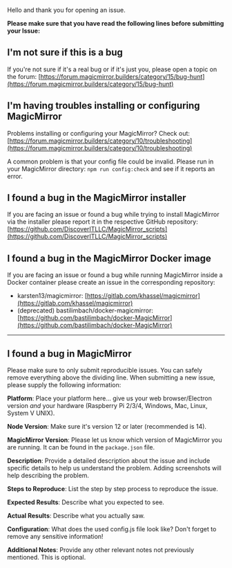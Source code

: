 Hello and thank you for opening an issue.

**Please make sure that you have read the following lines before submitting your Issue:**

## I'm not sure if this is a bug

If you're not sure if it's a real bug or if it's just you, please open a topic on the forum: [https://forum.magicmirror.builders/category/15/bug-hunt](https://forum.magicmirror.builders/category/15/bug-hunt)

## I'm having troubles installing or configuring MagicMirror

Problems installing or configuring your MagicMirror? Check out: [https://forum.magicmirror.builders/category/10/troubleshooting](https://forum.magicmirror.builders/category/10/troubleshooting)

A common problem is that your config file could be invalid. Please run in your MagicMirror directory: `npm run config:check` and see if it reports an error.

## I found a bug in the MagicMirror installer

If you are facing an issue or found a bug while trying to install MagicMirror via the installer please report it in the respective GitHub repository:
[https://github.com/DiscoverITLLC/MagicMirror_scripts](https://github.com/DiscoverITLLC/MagicMirror_scripts)

## I found a bug in the MagicMirror Docker image

If you are facing an issue or found a bug while running MagicMirror inside a Docker container please create an issue in the corresponding repository:

- karsten13/magicmirror: [https://gitlab.com/khassel/magicmirror](https://gitlab.com/khassel/magicmirror)
- (deprecated) bastilimbach/docker-magicmirror: [https://github.com/bastilimbach/docker-MagicMirror](https://github.com/bastilimbach/docker-MagicMirror)

---

## I found a bug in MagicMirror

Please make sure to only submit reproducible issues. You can safely remove everything above the dividing line.
When submitting a new issue, please supply the following information:

**Platform**: Place your platform here... give us your web browser/Electron version _and_ your hardware (Raspberry Pi 2/3/4, Windows, Mac, Linux, System V UNIX).

**Node Version**: Make sure it's version 12 or later (recommended is 14).

**MagicMirror Version**: Please let us know which version of MagicMirror you are running. It can be found in the `package.json` file.

**Description**: Provide a detailed description about the issue and include specific details to help us understand the problem. Adding screenshots will help describing the problem.

**Steps to Reproduce**: List the step by step process to reproduce the issue.

**Expected Results**: Describe what you expected to see.

**Actual Results**: Describe what you actually saw.

**Configuration**: What does the used config.js file look like? Don't forget to remove any sensitive information!

**Additional Notes**: Provide any other relevant notes not previously mentioned. This is optional.
